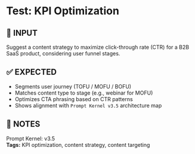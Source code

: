 # Test: KPI Optimization

## 💬 INPUT
Suggest a content strategy to maximize click-through rate (CTR) for a B2B SaaS product, considering user funnel stages.

## ✅ EXPECTED
- Segments user journey (TOFU / MOFU / BOFU)
- Matches content type to stage (e.g., webinar for MOFU)
- Optimizes CTA phrasing based on CTR patterns
- Shows alignment with `Prompt Kernel v3.5` architecture map

## 🔁 NOTES
Prompt Kernel: v3.5  
**Tags:** KPI optimization, content strategy, content targeting
